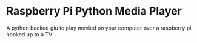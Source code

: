 Raspberry Pi Python Media Player
================================

A python backed giu to play movied on your computer over a raspberry pi hooked up to a TV
